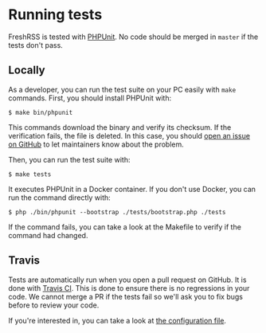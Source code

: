 # Running tests

FreshRSS is tested with [PHPUnit](https://phpunit.de/). No code should be
merged in `master` if the tests don't pass.

## Locally

As a developer, you can run the test suite on your PC easily with `make`
commands. First, you should install PHPUnit with:

```console
$ make bin/phpunit
```

This commands download the binary and verify its checksum. If the
verification fails, the file is deleted. In this case, you should [open an
issue on GitHub](https://github.com/FreshRSS/FreshRSS/issues/new) to let
maintainers know about the problem.

Then, you can run the test suite with:

```console
$ make tests
```

It executes PHPUnit in a Docker container. If you don't use Docker, you can
run the command directly with:

```console
$ php ./bin/phpunit --bootstrap ./tests/bootstrap.php ./tests
```

If the command fails, you can take a look at the Makefile to verify if the
command had changed.

## Travis

Tests are automatically run when you open a pull request on GitHub. It is
done with [Travis CI](https://travis-ci.org/FreshRSS/FreshRSS/). This is
done to ensure there is no regressions in your code. We cannot merge a PR if
the tests fail so we'll ask you to fix bugs before to review your code.

If you're interested in, you can take a look at [the configuration
file](https://github.com/FreshRSS/FreshRSS/blob/master/.travis.yml).
